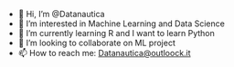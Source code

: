 - 👋 Hi, I’m @Datanautica
- 👀 I’m interested in Machine Learning and Data Science
- 🌱 I’m currently learning R and I want to learn Python
- 💞️ I’m looking to collaborate on ML project
- 📫 How to reach me: Datanautica@outloock.it

<!---
Datanautica/Datanautica is a ✨ special ✨ repository because its `README.md` (this file) appears on your GitHub profile.
You can click the Preview link to take a look at your changes.
--->

